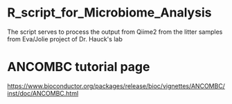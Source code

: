 # R_script_for_Microbiome_Analysis

The script serves to process the output from Qiime2 from the litter samples from Eva/Jolie project of Dr. Hauck's lab


# ANCOMBC tutorial page
   https://www.bioconductor.org/packages/release/bioc/vignettes/ANCOMBC/inst/doc/ANCOMBC.html
